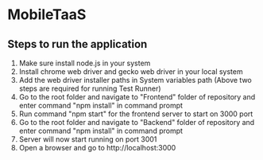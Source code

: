 # MobileTaaS

## Steps to run the application

1. Make sure install node.js in your system
1. Install chrome web driver and gecko web driver in your local system
1. Add the web driver installer paths in System variables path 
(Above two steps are required for running Test Runner)
1. Go to the root folder and navigate to "Frontend" folder of repository and enter command "npm install" in command prompt
1. Run command "npm start" for the frontend server to start on 3000 port
1. Go to the root folder and navigate to "Backend" folder of repository and enter command "npm install" in command prompt
1. Server will now start running on port 3001
1. Open a browser and go to http://localhost:3000

